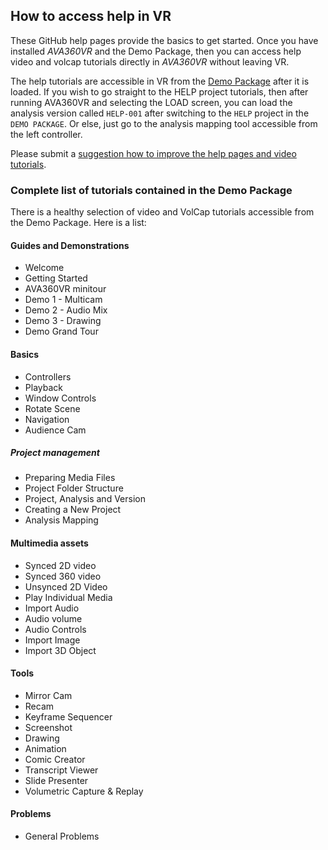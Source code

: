## How to access help in VR

These GitHub help pages provide the basics to get started. Once you have installed _AVA360VR_ and the Demo Package, then you can access help video and volcap tutorials directly in _AVA360VR_ without leaving VR.

The help tutorials are accessible in VR from the [Demo Package](demo.md) after it is loaded.
If you wish to go straight to the HELP project tutorials, then after running AVA360VR and selecting the LOAD screen, you can load the analysis version called `HELP-001` after switching to the `HELP` project in the `DEMO PACKAGE`.
Or else, just go to the analysis mapping tool accessible from the left controller.

Please submit a [suggestion how to improve the help pages and video tutorials](tutorialrequest.md).

### Complete list of tutorials contained in the Demo Package

There is a healthy selection of video and VolCap tutorials accessible from the Demo Package. Here is a list:

#### Guides and Demonstrations

- Welcome
- Getting Started
- AVA360VR minitour
- Demo 1 - Multicam
- Demo 2 - Audio Mix
- Demo 3 - Drawing
- Demo Grand Tour

#### Basics

- Controllers
- Playback
- Window Controls
- Rotate Scene
- Navigation
- Audience Cam

##### Project management

- Preparing Media Files
- Project Folder Structure
- Project, Analysis and Version
- Creating a New Project
- Analysis Mapping

#### Multimedia assets

- Synced 2D video
- Synced 360 video
- Unsynced 2D Video
- Play Individual Media
- Import Audio
- Audio volume
- Audio Controls
- Import Image
- Import 3D Object

#### Tools

- Mirror Cam
- Recam
- Keyframe Sequencer
- Screenshot
- Drawing
- Animation
- Comic Creator
- Transcript Viewer
- Slide Presenter
- Volumetric Capture & Replay

#### Problems

- General Problems
